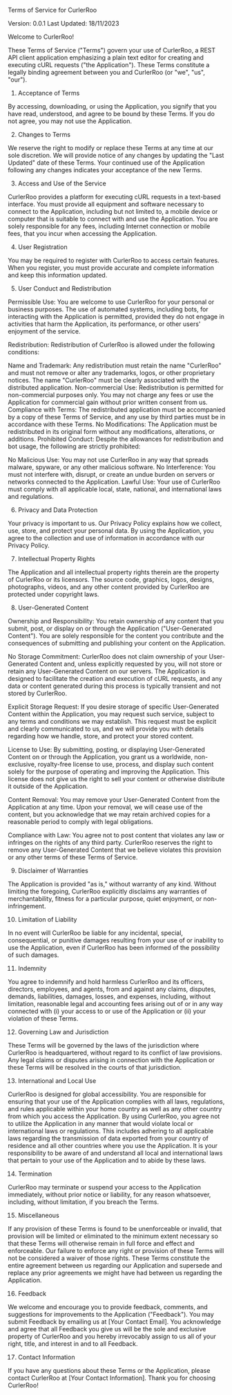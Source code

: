 Terms of Service for CurlerRoo

Version: 0.0.1
Last Updated: 18/11/2023

Welcome to CurlerRoo!

These Terms of Service ("Terms") govern your use of CurlerRoo, a REST API client application emphasizing a plain text editor for creating and executing cURL requests ("the Application"). These Terms constitute a legally binding agreement between you and CurlerRoo (or "we", "us", "our").

1. Acceptance of Terms

By accessing, downloading, or using the Application, you signify that you have read, understood, and agree to be bound by these Terms. If you do not agree, you may not use the Application.

2. Changes to Terms

We reserve the right to modify or replace these Terms at any time at our sole discretion. We will provide notice of any changes by updating the "Last Updated" date of these Terms. Your continued use of the Application following any changes indicates your acceptance of the new Terms.

3. Access and Use of the Service

CurlerRoo provides a platform for executing cURL requests in a text-based interface.
You must provide all equipment and software necessary to connect to the Application, including but not limited to, a mobile device or computer that is suitable to connect with and use the Application.
You are solely responsible for any fees, including Internet connection or mobile fees, that you incur when accessing the Application.

4. User Registration

You may be required to register with CurlerRoo to access certain features. When you register, you must provide accurate and complete information and keep this information updated.

5. User Conduct and Redistribution

Permissible Use: You are welcome to use CurlerRoo for your personal or business purposes. The use of automated systems, including bots, for interacting with the Application is permitted, provided they do not engage in activities that harm the Application, its performance, or other users' enjoyment of the service.

Redistribution: Redistribution of CurlerRoo is allowed under the following conditions:

Name and Trademark: Any redistribution must retain the name "CurlerRoo" and must not remove or alter any trademarks, logos, or other proprietary notices. The name "CurlerRoo" must be clearly associated with the distributed application.
Non-commercial Use: Redistribution is permitted for non-commercial purposes only. You may not charge any fees or use the Application for commercial gain without prior written consent from us.
Compliance with Terms: The redistributed application must be accompanied by a copy of these Terms of Service, and any use by third parties must be in accordance with these Terms.
No Modifications: The Application must be redistributed in its original form without any modifications, alterations, or additions.
Prohibited Conduct: Despite the allowances for redistribution and bot usage, the following are strictly prohibited:

No Malicious Use: You may not use CurlerRoo in any way that spreads malware, spyware, or any other malicious software.
No Interference: You must not interfere with, disrupt, or create an undue burden on servers or networks connected to the Application.
Lawful Use: Your use of CurlerRoo must comply with all applicable local, state, national, and international laws and regulations.

6. Privacy and Data Protection

Your privacy is important to us. Our Privacy Policy explains how we collect, use, store, and protect your personal data. By using the Application, you agree to the collection and use of information in accordance with our Privacy Policy.

7. Intellectual Property Rights

The Application and all intellectual property rights therein are the property of CurlerRoo or its licensors. The source code, graphics, logos, designs, photographs, videos, and any other content provided by CurlerRoo are protected under copyright laws.

8. User-Generated Content

Ownership and Responsibility: You retain ownership of any content that you submit, post, or display on or through the Application ("User-Generated Content"). You are solely responsible for the content you contribute and the consequences of submitting and publishing your content on the Application.

No Storage Commitment: CurlerRoo does not claim ownership of your User-Generated Content and, unless explicitly requested by you, will not store or retain any User-Generated Content on our servers. The Application is designed to facilitate the creation and execution of cURL requests, and any data or content generated during this process is typically transient and not stored by CurlerRoo.

Explicit Storage Request: If you desire storage of specific User-Generated Content within the Application, you may request such service, subject to any terms and conditions we may establish. This request must be explicit and clearly communicated to us, and we will provide you with details regarding how we handle, store, and protect your stored content.

License to Use: By submitting, posting, or displaying User-Generated Content on or through the Application, you grant us a worldwide, non-exclusive, royalty-free license to use, process, and display such content solely for the purpose of operating and improving the Application. This license does not give us the right to sell your content or otherwise distribute it outside of the Application.

Content Removal: You may remove your User-Generated Content from the Application at any time. Upon your removal, we will cease use of the content, but you acknowledge that we may retain archived copies for a reasonable period to comply with legal obligations.

Compliance with Law: You agree not to post content that violates any law or infringes on the rights of any third party. CurlerRoo reserves the right to remove any User-Generated Content that we believe violates this provision or any other terms of these Terms of Service.

9. Disclaimer of Warranties

The Application is provided "as is," without warranty of any kind. Without limiting the foregoing, CurlerRoo explicitly disclaims any warranties of merchantability, fitness for a particular purpose, quiet enjoyment, or non-infringement.

10. Limitation of Liability

In no event will CurlerRoo be liable for any incidental, special, consequential, or punitive damages resulting from your use of or inability to use the Application, even if CurlerRoo has been informed of the possibility of such damages.

11. Indemnity

You agree to indemnify and hold harmless CurlerRoo and its officers, directors, employees, and agents, from and against any claims, disputes, demands, liabilities, damages, losses, and expenses, including, without limitation, reasonable legal and accounting fees arising out of or in any way connected with (i) your access to or use of the Application or (ii) your violation of these Terms.

12. Governing Law and Jurisdiction

These Terms will be governed by the laws of the jurisdiction where CurlerRoo is headquartered, without regard to its conflict of law provisions.
Any legal claims or disputes arising in connection with the Application or these Terms will be resolved in the courts of that jurisdiction.

13. International and Local Use

CurlerRoo is designed for global accessibility. You are responsible for ensuring that your use of the Application complies with all laws, regulations, and rules applicable within your home country as well as any other country from which you access the Application.
By using CurlerRoo, you agree not to utilize the Application in any manner that would violate local or international laws or regulations. This includes adhering to all applicable laws regarding the transmission of data exported from your country of residence and all other countries where you use the Application.
It is your responsibility to be aware of and understand all local and international laws that pertain to your use of the Application and to abide by these laws.

14. Termination

CurlerRoo may terminate or suspend your access to the Application immediately, without prior notice or liability, for any reason whatsoever, including, without limitation, if you breach the Terms.

15. Miscellaneous

If any provision of these Terms is found to be unenforceable or invalid, that provision will be limited or eliminated to the minimum extent necessary so that these Terms will otherwise remain in full force and effect and enforceable.
Our failure to enforce any right or provision of these Terms will not be considered a waiver of those rights.
These Terms constitute the entire agreement between us regarding our Application and supersede and replace any prior agreements we might have had between us regarding the Application.

16. Feedback

We welcome and encourage you to provide feedback, comments, and suggestions for improvements to the Application ("Feedback"). You may submit Feedback by emailing us at [Your Contact Email].
You acknowledge and agree that all Feedback you give us will be the sole and exclusive property of CurlerRoo and you hereby irrevocably assign to us all of your right, title, and interest in and to all Feedback.

17. Contact Information

If you have any questions about these Terms or the Application, please contact CurlerRoo at [Your Contact Information].
Thank you for choosing CurlerRoo!